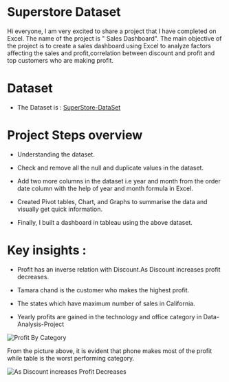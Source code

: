 # Superstore Dataset

Hi everyone,
I am very excited to share a project that I have completed on Excel. The name of the project is " Sales Dashboard". The main objective of the project is to create a sales dashboard using Excel to analyze factors affecting the sales and profit,correlation between discount and profit and top customers who are making profit.

# Dataset

- The Dataset is : [SuperStore-DataSet](https://github.com/Raj4478/Data-Analysis-Project/files/12224915/_198060205f23f90d686a40d6a99a8fc7_Full-Sales-Superstore-Dataset.xlsx)

# Project Steps overview

- Understanding the dataset.

- Check and remove all the null and duplicate values in the dataset.

- Add two more columns in the dataset i.e year and month from the order date column with the help of year and month formula in Excel.

- Created Pivot tables, Chart, and Graphs to summarise the data and visually get quick information.

- Finally, I built a dashboard in tableau using the above dataset.


# Key insights :  

- Profit has an inverse relation with Discount.As Discount increases profit decreases.

- Tamara chand is the customer who makes the highest profit.

- The states which have maximum number  of sales in California.

- Yearly profits are gained in the technology and office category in Data-Analysis-Project

 ![Profit By Category](https://github.com/Raj4478/Data-Analysis-Project/assets/132039556/beb61cfa-05db-43a5-9b7b-26b951ec2f83)


 From the picture above, it is evident that phone makes most of the profit while table is the worst performing category.


![As Discount increases Profit Decreases](https://github.com/Raj4478/Data-Analysis-Project/assets/132039556/5736d4d8-05ae-4e06-a8bf-97e655db6433)





